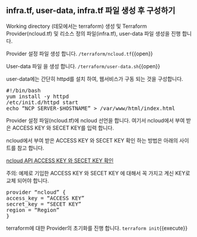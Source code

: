 ## infra.tf, user-data, infra.tf 파일 생성 후 구성하기

Working directory (데모에서는 terraform) 생성 및 Terraform Provider(ncloud.tf) 및 리소스 정의 파일(infra.tf), user-data 파일 생성을 진행 합니다.

Provider 설정 파일 생성 합니다.
`/terraform/ncloud.tf`{{open}}

User-data 파일 을 생성 합니다.
`/terraform/user-data.sh`{{open}}

user-data에는 간단히 httpd를 설치 하여, 웹서비스가 구동 되는 것을 구성합니다.
<pre class="file" data-filename="user-data.sh" data-target="replace">
#!/bin/bash
yum install -y httpd
/etc/init.d/httpd start
echo “NCP SERVER-$HOSTNAME” > /var/www/html/index.html
</pre>

Provider 설정 파일(ncloud.tf)에 ncloud 선언을 합니다.
여기서 ncloud에서 부여 받은 ACCESS KEY 와 SECET KEY를 입력 합니다.

ncloud에서 부여 받은 ACCESS KEY 와 SECET KEY 확인 하는 방법은 아래의 사이트를 참고 합니다.

[ncloud API ACCESS KEY 와 SECET KEY 확인](https://apidocs.ncloud.com/ko/common/ncpapi/#%EC%9D%B8%EC%A6%9D%ED%82%A4-%EC%83%9D%EC%84%B1%ED%95%98%EA%B8%B0)

주의: 예제로 기입한 ACCESS KEY 와 SECET KEY 에 대해서 꼭 가지고 계신 KEY로 교체 되어야 합니다. 

<pre class="file" data-filename="ncloud.tf" data-target="replace">
provider “ncloud” {
access_key = “ACCESS KEY”
secret_key = “SECET KEY”
region = “Region”
}
</pre>

terraform에 대한 Provider의 초기화를 진행 합니다.
`terraform init`{{execute}} 
